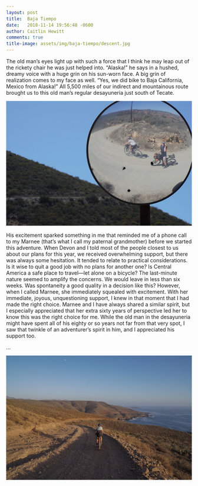 ```yaml
---
layout: post
title:  Baja Tiempo
date:   2018-11-14 19:56:48 -0600
author: Caitlin Hewitt
comments: true
title-image: assets/img/baja-tiempo/descent.jpg
---
```



The old man’s eyes light up with such a force that I think he may leap out
of the rickety chair he was just helped into. “Alaska!” he says in a hushed,
dreamy voice with a huge grin on his sun-worn face. A big grin of
realization comes to my face as well. “Yes, we did bike to Baja California,
Mexico from Alaska!” All 5,500 miles of our indirect and mountainous route
brought us to this old man’s regular desayuneria just south of Tecate.

<div>
  <img src="assets/img/baja-tiempo/mirror.jpg"
       alt="Reflection of Caitlin and Devon climbing hill in Baja">
</div>

His excitement sparked something in me that reminded me of a phone call to
my Marnee (that’s what I call my paternal grandmother) before we started
this adventure. When Devon and I told most of the people closest to us about
our plans for this year, we received overwhelming support, but there was
always some hesitation. It tended to relate to practical considerations. Is
it wise to quit a good job with no plans for another one? Is Central America
a safe place to travel—let alone on a bicycle? The last-minute nature seemed
to amplify the concerns. We would leave in less than six weeks. Was
spontaneity a good quality in a decision like this? However, when I called
Marnee, she immediately squealed with excitement. With her immediate,
joyous, unquestioning support, I knew in that moment that I had made the
right choice. Marnee and I have always shared a similar spirit, but I
especially appreciated that her extra sixty years of perspective led her to
know this was the right choice for me. While the old man in the desayuneria
might have spent all of his eighty or so years not far from that very spot,
I saw that twinkle of an adventurer’s spirit in him, and I appreciated his
support too.

...

<div>
  <img src="assets/img/baja-tiempo/descent.jpg"
       alt="Descending a dirt road along the Pacific coast of Baja California">
</div>
